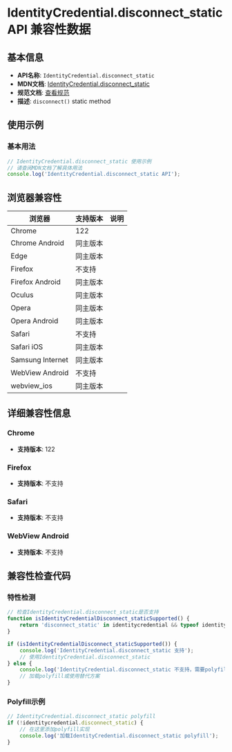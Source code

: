 # IdentityCredential.disconnect_static API 兼容性数据

## 基本信息

- **API名称**: `IdentityCredential.disconnect_static`
- **MDN文档**: [IdentityCredential.disconnect_static](https://developer.mozilla.org/docs/Web/API/IdentityCredential/disconnect_static)
- **规范文档**: [查看规范](https://w3c-fedid.github.io/FedCM/#dom-identitycredential-disconnect)
- **描述**: `disconnect()` static method

## 使用示例

### 基本用法

```javascript
// IdentityCredential.disconnect_static 使用示例
// 请查阅MDN文档了解具体用法
console.log('IdentityCredential.disconnect_static API');
```

## 浏览器兼容性

| 浏览器 | 支持版本 | 说明 |
|--------|----------|------|
| Chrome | 122 |  |
| Chrome Android | 同主版本 |  |
| Edge | 同主版本 |  |
| Firefox | 不支持 |  |
| Firefox Android | 同主版本 |  |
| Oculus | 同主版本 |  |
| Opera | 同主版本 |  |
| Opera Android | 同主版本 |  |
| Safari | 不支持 |  |
| Safari iOS | 同主版本 |  |
| Samsung Internet | 同主版本 |  |
| WebView Android | 不支持 |  |
| webview_ios | 同主版本 |  |

## 详细兼容性信息

### Chrome

- **支持版本**: 122

### Firefox

- **支持版本**: 不支持

### Safari

- **支持版本**: 不支持

### WebView Android

- **支持版本**: 不支持

## 兼容性检查代码

### 特性检测

```javascript
// 检查IdentityCredential.disconnect_static是否支持
function isIdentityCredentialDisconnect_staticSupported() {
    return 'disconnect_static' in identitycredential && typeof identitycredential.disconnect_static === 'function';
}

if (isIdentityCredentialDisconnect_staticSupported()) {
    console.log('IdentityCredential.disconnect_static 支持');
    // 使用IdentityCredential.disconnect_static
} else {
    console.log('IdentityCredential.disconnect_static 不支持，需要polyfill');
    // 加载polyfill或使用替代方案
}
```

### Polyfill示例

```javascript
// IdentityCredential.disconnect_static polyfill
if (!identitycredential.disconnect_static) {
    // 在这里添加polyfill实现
    console.log('加载IdentityCredential.disconnect_static polyfill');
}
```

